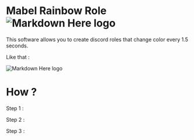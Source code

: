 # Mabel Rainbow Role ![Markdown Here logo](https://media.discordapp.net/attachments/693930597155864606/727832442659930152/Mabel_La_Entretenida-ConvertImage.png) 

This software allows you to create discord roles that change color every 1.5 seconds.

Like that : 

![Markdown Here logo](https://cdn.discordapp.com/attachments/693930597155864606/727833899933106227/rainbow.gif)

 # How ?
 
 Step 1 : 
 
 Step 2 : 
 
 Step 3 :
